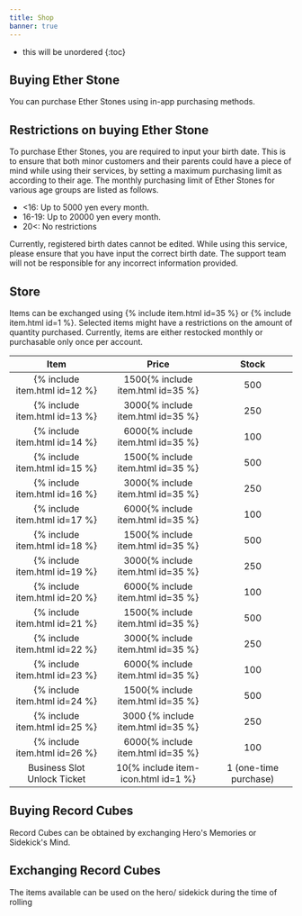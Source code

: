 ```yaml
---
title: Shop
banner: true
---
```


* this will be unordered
{:toc}

## Buying Ether Stone

You can purchase Ether Stones using in-app purchasing methods.

## Restrictions on buying Ether Stone

To purchase Ether Stones, you are required to input your birth date.
This is to ensure that both minor customers and their parents could have a piece of mind while using their services, by setting a maximum purchasing limit as according to their age.
The monthly purchasing limit of Ether Stones for various age groups are listed as follows.

- <16: Up to 5000 yen every month.
- 16-19: Up to 20000 yen every month.
- 20<: No restrictions

Currently, registered birth dates cannot be edited.
While using this service, please ensure that you have input the correct birth date.
The support team will not be responsible for any incorrect information provided.

## Store

Items can be exchanged using {% include item.html id=35 %} or {% include item.html id=1 %}. Selected items might have a restrictions on the amount of quantity purchased. Currently, items are either restocked monthly or purchasable only once per account.

|              Item             |     Price    | Stock |
|:-----------------------------:|:------------:|:-----:|
| {% include item.html id=12 %} |     1500{% include item.html id=35 %}     |  500  |
| {% include item.html id=13 %} |     3000{% include item.html id=35 %}     |  250  |
| {% include item.html id=14 %} |     6000{% include item.html id=35 %}     |  100  |
| {% include item.html id=15 %} |     1500{% include item.html id=35 %}     |  500  |
| {% include item.html id=16 %} |     3000{% include item.html id=35 %}     |  250  |
| {% include item.html id=17 %} |     6000{% include item.html id=35 %}     |  100  |
| {% include item.html id=18 %} |     1500{% include item.html id=35 %}     |  500  |
| {% include item.html id=19 %} |     3000{% include item.html id=35 %}     |  250  |
| {% include item.html id=20 %} |     6000{% include item.html id=35 %}     |  100  |
| {% include item.html id=21 %} |     1500{% include item.html id=35 %}     |  500  |
| {% include item.html id=22 %} |     3000{% include item.html id=35 %}     |  250  |
| {% include item.html id=23 %} |     6000{% include item.html id=35 %}     |  100  |
| {% include item.html id=24 %} |     1500{% include item.html id=35 %}     |  500  |
| {% include item.html id=25 %} |     3000 {% include item.html id=35 %}    |  250  |
| {% include item.html id=26 %} |     6000{% include item.html id=35 %}     |  100  |
| Business Slot Unlock Ticket | 10{% include item-icon.html id=1 %} | 1 (one-time purchase) |

## Buying Record Cubes

Record Cubes can be obtained by exchanging Hero's Memories or Sidekick's Mind.

## Exchanging Record Cubes

The items available can be used on the hero/ sidekick during the time of rolling
